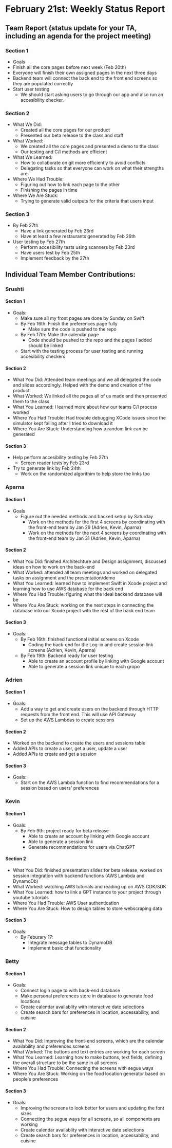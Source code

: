 # February 21st: Weekly Status Report

## Team Report (status update for your TA, including an agenda for the project meeting)
### Section 1 
-  Goals
  - Finish all the core pages before next week (Feb 20th)
  - Everyone will finish their own assigned pages in the next three days
  - Backend team will connect the back end to the front end screens so they are populated correctly
- Start user testing
  - We should start asking users to go through our app and also run an accesibility checker.
### Section 2
- What We Did: 
  - Created all the core pages for our product 
  - Presented our beta release to the class and staff 
- What Worked:
  - We created all the core pages and presented a demo to the class
  - Our testing and C/I methods are efficient
- What We Learned:
  -  How to collaborate on git more efficiently to avoid conflicts 
  - Delegating tasks so that everyone can work on what their strengths are
- Where We Had Trouble:
  -  Figuring out how to link each page to the other 
  -  Finishing the pages in time
- Where We Are Stuck:
  -  Trying to generate valid outputs for the criteria that users input
### Section 3
-  By Feb 27th
    - Have a link generated by Feb 23rd
    - Have at least a few restaurants generated by Feb 26th
- User testing by Feb 27th 
  - Perform accesibility tests using scanners by Feb 23rd
  - Have users test by Feb 25th 
   - Implement feedback by the 27th

    
## Individual Team Member Contributions:

### Srushti
#### Section 1 
- Goals:
  - Make sure all my front pages are done by Sunday on Swift
  - By Feb 16th: Finish the preferences page fully
    - Make sure the code is pushed to the repo
  - By Feb 17th: Make the calendar page
    - Code should be pushed to the repo and the pages I added should be linked
  - Start with the testing process for user testing and running accesibility checkers
#### Section 2
- What You Did: Attended team meetings and we all delegated the code and slides accordingly. Helped with the demo and creation of the product. 
- What Worked: We linked all the pages all of us made and then presented them to the class
- What You Learned: I learned more about how our teams C/I process worked
- Where You Had Trouble: Had trouble debugging XCode issues since the simulator kept failing after I tried to download it
- Where You Are Stuck: Understanding how a random link can be generated
#### Section 3
- Help perform accesibility testing by Feb 27th
  - Screen reader tests by Feb 23rd
- Try to generate link by Feb 24th 
  - Work on the randomized algorithim to help store the links too 


### Aparna
#### Section 1 
- Goals
  - Figure out the needed methods and backed setup by Saturday
    - Work on the methods for the first 4 screens by coordinating with the front-end team by Jan 29 (Adrien, Kevin, Aparna)
    - Work on the methods for the next 4 screens by coordinating with the front-end team by Jan 31 (Adrien, Kevin, Aparna)
#### Section 2
- What You Did: finished Architechture and Design assignment, discussed ideas on how to work on the back-end
- What Worked: attended all team meetings and worked on delegated tasks on assignment and the presentation/demo 
- What You Learned: learned how to implement Swift in Xcode project and learning how to use AWS database for the back end
- Where You Had Trouble: figuring what the ideal backend database will be
- Where You Are Stuck: working on the next steps in connecting the database into our Xcode project with the rest of the back end team
#### Section 3
- Goals:
  - By Feb 16th: finished functional initial screens on Xcode
    - Coding the back-end for the Log-in and create session link screens (Adrien, Kevin, Aparna)
  - By Feb 19th: Backend ready for user testing
    - Able to create an account profile by linking with Google account
    - Able to generate a session link unique to each gropo
  
### Adrien
#### Section 1 
- Goals: 
  - Add a way to get and create users on the backend through HTTP requests from the front end. This will use API Gateway 
  - Set up the AWS Lambdas to create sessions
#### Section 2
- Worked on the backend to create the users and sessions table
- Added APIs to create a user, get a user, update a user
- Added APIs to create and get a session
#### Section 3
- Goals:
  - Start on the AWS Lambda function to find recommendations for a session based on users' preferences
 
### Kevin
#### Section 1 
- Goals:
  - By Feb 9th: project ready for beta release 
    - Able to create an account by linking with Google account
    - Able to generate a session link
    - Generate recommendations for users via ChatGPT
#### Section 2
- What You Did: finished presentation slides for beta release, worked on session integration with backend functions (AWS Lambda and DynamoDb)
- What Worked: watching AWS tutorials and reading up on AWS CDK/SDK
- What You Learned: how to link a GPT instance to your project through youtube tutorials
- Where You Had Trouble: AWS User authentication
- Where You Are Stuck: How to design tables to store webscraping data
#### Section 3
- Goals:
  - By Feburary 17:
    - Integrate message tables to DynamoDB
    - Implement basic chat functionality
   
### Betty
#### Section 1 
- Goals:
  - Connect login page to with back-end database
  - Make personal preferences store in database to generate food locations
  - Create calendar availablity with interactive date selections
  - Create search bars for preferences in location, accessability, and cuisine
   
#### Section 2
- What You Did: Improving the front-end screens, which are the calendar availability and preferences screens
- What Worked: The buttons and text entries are working for each screen
- What You Learned: Learning how to make buttons, text fields, defining the overall structure to be the same in all screens
- Where You Had Trouble: Connecting the screens with segue ways
- Where You Are Stuck: Working on the food location generator based on people's preferences

#### Section 3
- Goals:
  - Improving the screens to look better for users and updating the font sizes
  - Connecting the segue ways for all screens, so all components are working
  - Create calendar availablity with interactive date selections
  - Create search bars for preferences in location, accessability, and cuisine

